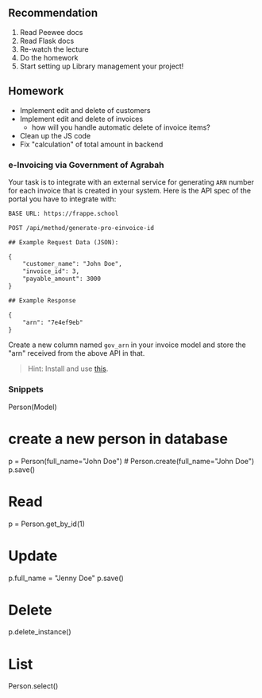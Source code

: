 ## Recommendation

1. Read Peewee docs
2. Read Flask docs
3. Re-watch the lecture
4. Do the homework
5. Start setting up Library management your project!

## Homework

* Implement edit and delete of customers
* Implement edit and delete of invoices
  * how will you handle automatic delete of invoice items?
* Clean up the JS code
* Fix "calculation" of total amount in backend

### e-Invoicing via Government of Agrabah

Your task is to integrate with an external service for generating `ARN` number for each invoice that is created in your system. Here is the API spec of the portal you have to integrate with:

```txt
BASE URL: https://frappe.school

POST /api/method/generate-pro-einvoice-id

## Example Request Data (JSON):

{
    "customer_name": "John Doe",
    "invoice_id": 3,
    "payable_amount": 3000
}

## Example Response

{
    "arn": "7e4ef9eb"
}
```

Create a new column named `gov_arn` in your invoice model and store the "arn" received from the above API in that.

> Hint: Install and use [this](https://pypi.org/project/requests/).

### Snippets

Person(Model)

# create a new person in database

p = Person(full_name="John Doe") # Person.create(full_name="John Doe")
p.save()

# Read

p = Person.get_by_id(1)

# Update

p.full_name = "Jenny Doe"
p.save()

# Delete

p.delete_instance()

# List

Person.select()
